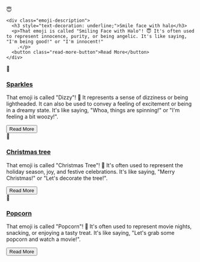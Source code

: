 <!DOCTYPE html>
<html lang="en">
<head>
  <meta charset="UTF-8">
  <meta name="viewport" content="width=device-width, initial-scale=1.0">
  <title>Emoji Layout</title>
  <link rel="stylesheet" href="styles.css">
</head>
<body>

<div class="emoji-container">
  <div class="emoji-item">
    <div class="emoji-wrapper">
      <span class="emoji-image">😇</span>
    </div>
    
    <div class="emoji-description">
      <h3 style="text-decoration: underline;">Smile face with halo</h3>
      <p>That emoji is called "Smiling Face with Halo"! 😇 It's often used to represent innocence, purity, or being angelic. It's like saying, "I'm being good!" or "I'm innocent!"
        .</p>
      <button class="read-more-button">Read More</button>
    </div>
  </div>
  
  <div class="emoji-item">
    <div class="emoji-wrapper">
      <span class="emoji-image">💫</span>
    </div>
    <div class="emoji-description">
      <h3 style="text-decoration: underline;">Sparkles</h3>
      <p>That emoji is called "Dizzy"! 💫 It represents a sense of dizziness or being lightheaded. It can also be used to convey a feeling of excitement or being in a dreamy state. It's like saying, "Whoa, things are spinning!" or "I'm feeling a bit woozy!".</p>
      <button class="read-more-button">Read More</button>
    </div>
  </div>
  
  <div class="emoji-item">
    <div class="emoji-wrapper">
        <span class="emoji-image">🎄</span>
    </div>
    <div class="emoji-description">
      <h3 style="text-decoration: underline;">Christmas tree</h3>
      <p>That emoji is called "Christmas Tree"! 🎄 It's often used to represent the holiday season, joy, and festive celebrations. It's like saying, "Merry Christmas!" or "Let's decorate the tree!".</p>
      <button class="read-more-button">Read More</button>
    </div>
  </div>
 
  <div class="emoji-item">
    <div class="emoji-wrapper">
      <span class="emoji-image">🍿</span>
    </div>
    <div class="emoji-description">
      <h3 style="text-decoration: underline;">Popcorn</h3>
      <p>That emoji is called "Popcorn"! 🍿 It's often used to represent movie nights, snacking, or enjoying a tasty treat. It's like saying, "Let's grab some popcorn and watch a movie!".</p>
      <button class="read-more-button">Read More</button>
    </div>
  </div>
</div>

</body>
</html>
